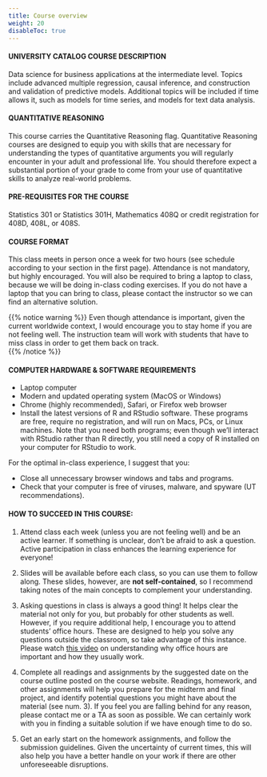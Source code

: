 ```yaml
---
title: Course overview
weight: 20
disableToc: true
---
```


#### UNIVERSITY CATALOG COURSE DESCRIPTION

Data science for business applications at the intermediate level. Topics include advanced multiple regression, causal inference, and construction and validation of predictive models. Additional topics will be included if time allows it, such as models for time series, and models for text data analysis.

#### QUANTITATIVE REASONING

This course carries the Quantitative Reasoning flag. Quantitative Reasoning courses are designed to equip you with skills that are necessary for understanding the types of quantitative arguments you will regularly encounter in your adult and professional life. You should therefore expect a substantial portion of your grade to come from your use of quantitative skills to analyze real-world problems.

#### PRE-REQUISITES FOR THE COURSE

Statistics 301 or Statistics 301H, Mathematics 408Q or credit registration for 408D, 408L, or 408S. 

#### COURSE FORMAT

This class meets in person once a week for two hours (see schedule according to your section in the first page). Attendance is not mandatory, but highly encouraged. You will also be required to bring a laptop to class, because we will be doing in-class coding exercises. If you do not have a laptop that you can bring to class, please contact the instructor so we can find an alternative solution.

{{% notice warning %}}
Even though attendance is important, given the current worldwide context, I would encourage you to stay home if you are not feeling well. The instruction team will work with students that have to miss class in order to get them back on track.  
{{% /notice %}}

#### COMPUTER HARDWARE & SOFTWARE REQUIREMENTS

-	Laptop computer
-	Modern and updated operating system (MacOS or Windows)
-	Chrome (highly recommended), Safari, or Firefox web browser
-	Install the latest versions of R and RStudio software. These programs are free, require no registration, and will run on Macs, PCs, or Linux machines. Note that you need both programs; even though we’ll interact with RStudio rather than R directly, you still need a copy of R installed on your computer for RStudio to work.


For the optimal in-class experience, I suggest that you:

-	Close all unnecessary browser windows and tabs and programs.
-	Check that your computer is free of viruses, malware, and spyware (UT recommendations).

#### HOW TO SUCCEED IN THIS COURSE:

1)	Attend class each week (unless you are not feeling well) and be an active learner. If something is unclear, don’t be afraid to ask a question. Active participation in class enhances the learning experience for everyone!

2)	Slides will be available before each class, so you can use them to follow along. These slides, however, are **not self-contained**, so I recommend taking notes of the main concepts to complement your understanding.

3)	Asking questions in class is always a good thing! It helps clear the material not only for you, but probably for other students as well. However, if you require additional help, I encourage you to attend students’ office hours. These are designed to help you solve any questions outside the classroom, so take advantage of this instance. Please watch [this video](https://vimeo.com/270014784) on understanding why office hours are important and how they usually work. 

4)	Complete all readings and assignments by the suggested date on the course outline posted on the course website. Readings, homework, and other assignments will help you prepare for the midterm and final project, and identify potential questions you might have about the material (see num. 3). If you feel you are falling behind for any reason, please contact me or a TA as soon as possible. We can certainly work with you in finding a suitable solution if we have enough time to do so.

5)	Get an early start on the homework assignments, and follow the submission guidelines. Given the uncertainty of current times, this will also help you have a better handle on your work if there are other unforeseeable disruptions.
